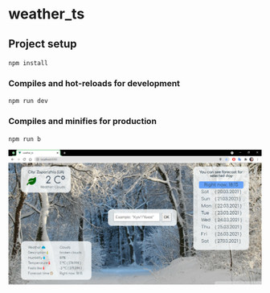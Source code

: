 # weather_ts

## Project setup
```
npm install
```

### Compiles and hot-reloads for development
```
npm run dev
```

### Compiles and minifies for production
```
npm run b
```

![Weather_ts](https://github.com/deniska-sosiska/Weather_ts/blob/main/src/assets/example.png)